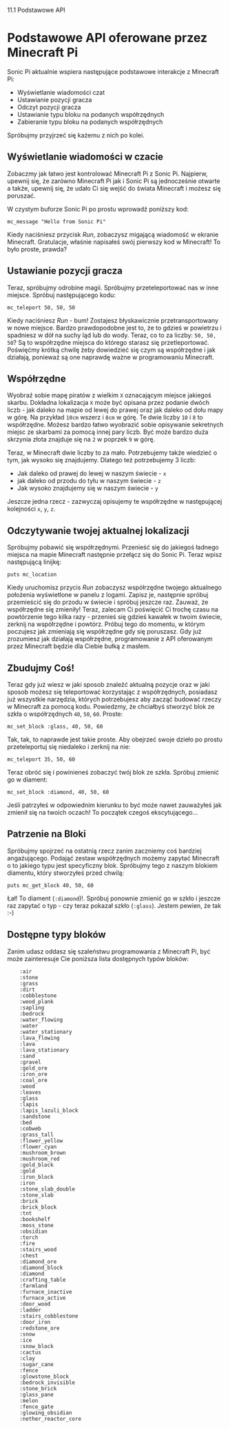 11.1 Podstawowe API

# Podstawowe API oferowane przez Minecraft Pi

Sonic Pi aktualnie wspiera następujące podstawowe interakcje z Minecraft Pi: 

* Wyświetlanie wiadomości czat
* Ustawianie pozycji gracza
* Odczyt pozycji gracza
* Ustawianie typu bloku na podanych współrzędnych
* Zabieranie typu bloku na podanych współrzędnych

Spróbujmy przyjrzeć się każemu z nich po kolei.

## Wyświetlanie wiadomości w czacie

Zobaczmy jak łatwo jest kontrolować Minecraft Pi z Sonic Pi. Najpierw, 
upewnij się, że zarówno Minecraft Pi jak i Sonic Pi są jednocześnie 
otwarte a także, upewnij się, że udało Ci się wejść do świata Minecraft 
i możesz się poruszać.

W czystym buforze Sonic Pi po prostu wprowadź poniższy kod: 

```
mc_message "Hello from Sonic Pi"
```

Kiedy naciśniesz przycisk *Run*, zobaczysz migającą wiadomość w ekranie 
Minecraft. Gratulacje, właśnie napisałeś swój pierwszy kod w Minecraft! 
To było proste, prawda?

## Ustawianie pozycji gracza

Teraz, spróbujmy odrobine magii. Spróbujmy przeteleportować nas 
w inne miejsce. Spróbuj następującego kodu: 

```
mc_teleport 50, 50, 50
```

Kiedy naciśniesz *Run* - bum! Zostajesz błyskawicznie przetransportowany 
w nowe miejsce. Bardzo prawdopodobne jest to, że to gdzieś w powietrzu 
i spadniesz w dół na suchy ląd lub do wody. Teraz, co to za liczby: 
`50, 50, 50`? Są to współrzędne miejsca do którego starasz się 
przetleportować. Poświęćmy krótką chwilę żeby dowiedzieć się czym są 
współrzędne i jak działają, ponieważ są one naprawdę ważne w programowaniu 
Minecraft.

## Współrzędne

Wyobraź sobie mapę piratów z wielkim `X` oznacającym miejsce jakiegoś 
skarbu. Dokładna lokalizacja `X` może być opisana przez podanie 
dwóch liczb - jak daleko na mapie od lewej do prawej oraz jak daleko 
od dołu mapy w górę. Na przykład `10cm` wszerz i `8cm` w górę. Te dwie 
liczby `10` i `8` to współrzędne. Możesz bardzo łatwo wyobrazić sobie 
opisywanie sekretnych miejsc ze skarbami za pomocą innej pary liczb. 
Być może bardzo duża skrzynia złota znajduje się na `2` w poprzek 
`9` w górę. 

Teraz, w Minecraft dwie liczby to za mało. Potrzebujemy także wiedzieć 
o tym, jak wysoko się znajdujemy. Dlatego też potrzebujemy 3 liczb: 

* Jak daleko od prawej do lewej w naszym świecie - `x`
* jak daleko od przodu do tyłu w naszym świecie - `z`
* Jak wysoko znajdujemy się w naszym świecie - `y`

Jeszcze jedna rzecz - zazwyczaj opisujemy te współrzędne w następującej 
kolejności `x`, `y`, `z`.

## Odczytywanie twojej aktualnej lokalizacji

Spróbujmy pobawić się współrzędnymi. Przenieść się do jakiegoś 
ładnego miejsca na mapie Minecraft następnie przełącz się do Sonic Pi. 
Teraz wpisz następującą linijkę:

```
puts mc_location
```

Kiedy uruchomisz przycis *Run* zobaczysz współrzędne twojego aktualnego 
położenia wyświetlone w panelu z logami. Zapisz je, następnie spróbuj 
przemieścić się do przodu w świecie i spróbuj jeszcze raz. Zauważ, że 
współrzędne się zmieniły! Teraz, zalecam Ci poświęcić Ci trochę czasu 
na powtórzenie tego kilka razy - przenieś się gdzieś kawałek w twoim 
świecie, zerknij na współrzędne i powtórz. Próbuj tego do momentu, 
w którym poczujesz jak zmieniają się współrzędne gdy się poruszasz. 
Gdy już zrozumiesz jak działają współrzędne, programowanie z API 
oferowanym przez Minecraft będzie dla Ciebie bułką z masłem.

## Zbudujmy Coś!

Teraz gdy już wiesz w jaki sposob znaleźć aktualną pozycje oraz w jaki 
sposob możesz się teleportować korzystając z współrzędnych, posiadasz 
już wszystkie narzędzia, których potrzebujesz aby zacząć budować rzeczy 
w Minecraft za pomocą kodu. Powiedzmy, że chciałbyś stworzyć blok ze szkła 
o współrzędnych `40`, `50`, `60`. Proste: 

```
mc_set_block :glass, 40, 50, 60
```

Tak, tak, to naprawde jest takie proste. Aby obejrzeć swoje dzieło 
po prostu przeteleportuj się niedaleko i zerknij na nie: 


```
mc_teleport 35, 50, 60
```

Teraz obróć się i powinieneś zobaczyć twój blok ze szkła. Spróbuj zmienić 
go w diament: 

```
mc_set_block :diamond, 40, 50, 60
```

Jeśli patrzyłeś w odpowiednim kierunku to być może nawet zauważyłeś 
jak zmienił się na twoich oczach! To początek czegoś ekscytującego...

## Patrzenie na Bloki

Spróbujmy spojrzeć na ostatnią rzecz zanim zaczniemy coś bardziej 
angażującego. Podająć zestaw współrzędnych możemy zapytać Minecraft 
o to jakiego typu jest specyficzny blok. Spróbujmy tego z naszym 
blokiem diamentu, który stworzyłeś przed chwilą:

```
puts mc_get_block 40, 50, 60
```

Łał! To diament (`:diamond`)!. Spróbuj ponownie zmienić go w szkło 
i jeszcze raz zapytać o typ - czy teraz pokazał szkło (`:glass`). 
Jestem pewien, że tak :-)

## Dostępne typy bloków

Zanim udasz oddasz się szaleństwu programowania z Minecraft Pi, być może 
zainteresuje Cie poniższa lista dostępnych typów bloków:

        :air
        :stone
        :grass
        :dirt
        :cobblestone
        :wood_plank
        :sapling
        :bedrock
        :water_flowing
        :water
        :water_stationary
        :lava_flowing
        :lava
        :lava_stationary
        :sand
        :gravel
        :gold_ore
        :iron_ore
        :coal_ore
        :wood
        :leaves
        :glass
        :lapis
        :lapis_lazuli_block
        :sandstone
        :bed
        :cobweb
        :grass_tall
        :flower_yellow
        :flower_cyan
        :mushroom_brown
        :mushroom_red
        :gold_block
        :gold
        :iron_block
        :iron
        :stone_slab_double
        :stone_slab
        :brick
        :brick_block
        :tnt
        :bookshelf
        :moss_stone
        :obsidian
        :torch
        :fire
        :stairs_wood
        :chest
        :diamond_ore
        :diamond_block
        :diamond
        :crafting_table
        :farmland
        :furnace_inactive
        :furnace_active
        :door_wood
        :ladder
        :stairs_cobblestone
        :door_iron
        :redstone_ore
        :snow
        :ice
        :snow_block
        :cactus
        :clay
        :sugar_cane
        :fence
        :glowstone_block
        :bedrock_invisible
        :stone_brick
        :glass_pane
        :melon
        :fence_gate
        :glowing_obsidian
        :nether_reactor_core
